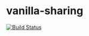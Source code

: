 # vanilla-sharing

[![Build Status](https://travis-ci.org/avdeev/vanilla-sharing.svg?branch=master)](https://travis-ci.org/avdeev/vanilla-sharing)

